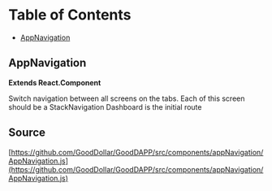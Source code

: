 # Table of Contents

* [AppNavigation](app-navigation.md#appnavigation)

## AppNavigation

**Extends React.Component**

Switch navigation between all screens on the tabs. Each of this screen should be a StackNavigation Dashboard is the initial route

## Source

[https://github.com/GoodDollar/GoodDAPP/src/components/appNavigation/AppNavigation.js](https://github.com/GoodDollar/GoodDAPP/src/components/appNavigation/AppNavigation.js)

